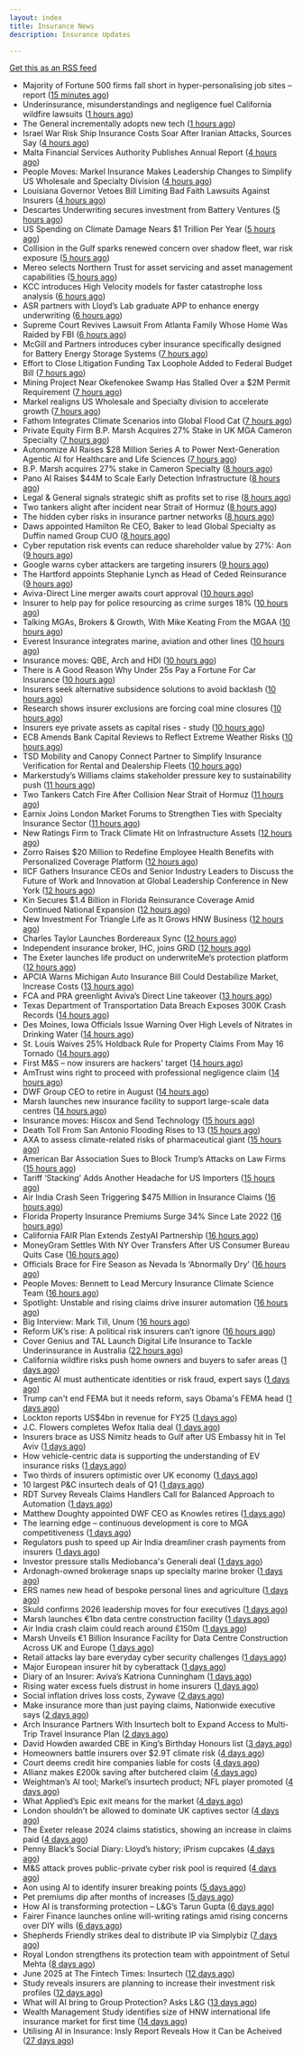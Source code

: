 ```yaml
---
layout: index
title: Insurance News
description: Insurance Updates

---
```


[Get this as an RSS feed](/insurance.rss)

<!-- news_marker starts -->
- Majority of Fortune 500 firms fall short in hyper-personalising job sites – report ([15 minutes ago](https://www.insurancebusinessmag.com/uk/business-strategy/majority-of-fortune-500-firms-fall-short-in-hyperpersonalising-job-sites--report-539448.aspx))
- Underinsurance, misunderstandings and negligence fuel California wildfire lawsuits ([1 hours ago](https://www.dig-in.com/news/underinsurance-negligence-fuel-california-wildfire-lawsuits))
- The General incrementally adopts new tech ([1 hours ago](https://www.dig-in.com/news/the-general-incrementally-adopts-new-tech))
- Israel War Risk Ship Insurance Costs Soar After Iranian Attacks, Sources Say ([4 hours ago](https://www.insurancejournal.com/news/international/2025/06/17/828193.htm))
- Malta Financial Services Authority Publishes Annual Report ([4 hours ago](https://insurance-edge.net/2025/06/17/malta-financial-services-authority-publishes-annual-report/))
- People Moves: Markel Insurance Makes Leadership Changes to Simplify US Wholesale and Specialty Division ([4 hours ago](https://www.insurancejournal.com/news/national/2025/06/17/828175.htm))
- Louisiana Governor Vetoes Bill Limiting Bad Faith Lawsuits Against Insurers ([4 hours ago](https://www.insurancejournal.com/news/southcentral/2025/06/17/828163.htm))
- Descartes Underwriting secures investment from Battery Ventures ([5 hours ago](https://www.reinsurancene.ws/descartes-underwriting-secures-investment-from-battery-ventures/))
- US Spending on Climate Damage Nears $1 Trillion Per Year ([5 hours ago](https://www.insurancejournal.com/news/national/2025/06/17/828169.htm))
- Collision in the Gulf sparks renewed concern over shadow fleet, war risk exposure ([5 hours ago](https://www.insurancebusinessmag.com/uk/news/marine/collision-in-the-gulf-sparks-renewed-concern-over-shadow-fleet-war-risk-exposure-539413.aspx))
- Mereo selects Northern Trust for asset servicing and asset management capabilities ([5 hours ago](https://www.reinsurancene.ws/mereo-selects-northern-trust-for-asset-servicing-and-asset-management-capabilities/))
- KCC introduces High Velocity models for faster catastrophe loss analysis ([6 hours ago](https://www.reinsurancene.ws/kcc-introduces-high-velocity-models-for-faster-catastrophe-loss-analysis/))
- ASR partners with Lloyd’s Lab graduate APP to enhance energy underwriting ([6 hours ago](https://www.reinsurancene.ws/asr-partners-with-lloyds-lab-graduate-app-to-enhance-energy-underwriting/))
- Supreme Court Revives Lawsuit From Atlanta Family Whose Home Was Raided by FBI ([6 hours ago](https://www.insurancejournal.com/news/southeast/2025/06/17/828132.htm))
- McGill and Partners introduces cyber insurance specifically designed for Battery Energy Storage Systems ([7 hours ago](https://www.reinsurancene.ws/mcgill-and-partners-introduces-cyber-insurance-specifically-designed-for-battery-energy-storage-systems/))
- Effort to Close Litigation Funding Tax Loophole Added to Federal Budget Bill ([7 hours ago](https://www.insurancejournal.com/news/national/2025/06/17/828109.htm))
- Mining Project Near Okefenokee Swamp Has Stalled Over a $2M Permit Requirement ([7 hours ago](https://www.insurancejournal.com/news/southeast/2025/06/17/828126.htm))
- Markel realigns US Wholesale and Specialty division to accelerate growth ([7 hours ago](https://www.reinsurancene.ws/markel-realigns-us-wholesale-and-specialty-division-to-accelerate-growth/))
- Fathom Integrates Climate Scenarios into Global Flood Cat ([7 hours ago](https://insurance-edge.net/2025/06/17/fathom-integrates-climate-scenarios-into-global-flood-cat/))
- Private Equity Firm B.P. Marsh Acquires 27% Stake in UK MGA Cameron Specialty ([7 hours ago](https://www.insurancejournal.com/news/international/2025/06/17/828104.htm))
- Autonomize AI Raises $28 Million Series A to Power Next-Generation Agentic AI for Healthcare and Life Sciences ([7 hours ago](https://www.insurtechinsights.com/autonomize-ai-raises-28-million-series-a-to-power-next-generation-agentic-ai-for-healthcare-and-life-sciences/))
- B.P. Marsh acquires 27% stake in Cameron Specialty ([8 hours ago](https://www.reinsurancene.ws/b-p-marsh-acquires-27-stake-in-cameron-specialty/))
- Pano AI Raises $44M to Scale Early Detection Infrastructure ([8 hours ago](https://www.insurtechinsights.com/pano-ai-raises-44m-to-scale-early-detection-infrastructure/))
- Legal & General signals strategic shift as profits set to rise ([8 hours ago](https://www.insurancebusinessmag.com/uk/news/breaking-news/legal-and-general-signals-strategic-shift-as-profits-set-to-rise-539374.aspx))
- Two tankers alight after incident near Strait of Hormuz ([8 hours ago](https://www.insurancebusinessmag.com/uk/news/marine/two-tankers-alight-after-incident-near-strait-of-hormuz-539368.aspx))
- The hidden cyber risks in insurance partner networks ([8 hours ago](https://www.dig-in.com/news/the-hidden-cyber-risks-in-insurance-partner-networks))
- Daws appointed Hamilton Re CEO, Baker to lead Global Specialty as Duffin named Group CUO ([8 hours ago](https://www.reinsurancene.ws/daws-appointed-hamilton-re-ceo-baker-to-lead-global-specialty-as-duffin-named-group-cuo/))
- Cyber reputation risk events can reduce shareholder value by 27%: Aon ([9 hours ago](https://www.reinsurancene.ws/cyber-reputation-risk-events-can-reduce-shareholder-value-by-27-aon/))
- Google warns cyber attackers are targeting insurers ([9 hours ago](https://www.postonline.co.uk/commercial/7957954/google-warns-cyber-attackers-are-targeting-insurers))
- The Hartford appoints Stephanie Lynch as Head of Ceded Reinsurance ([9 hours ago](https://www.reinsurancene.ws/the-hartford-appoints-stephanie-lynch-as-head-of-ceded-reinsurance/))
- Aviva-Direct Line merger awaits court approval ([10 hours ago](https://www.insurancebusinessmag.com/uk/news/breaking-news/avivadirect-line-merger-awaits-court-approval-539345.aspx))
- Insurer to help pay for police resourcing as crime surges 18% ([10 hours ago](https://www.insurancebusinessmag.com/uk/news/breaking-news/insurer-to-help-pay-for-police-resourcing-as-crime-surges-18-539344.aspx))
- Talking MGAs, Brokers & Growth, With Mike Keating From the MGAA ([10 hours ago](https://insurance-edge.net/2025/06/17/talking-mgas-brokers-growth-with-mike-keating-from-the-mgaa/))
- Everest Insurance integrates marine, aviation and other lines ([10 hours ago](https://www.insurancebusinessmag.com/uk/news/breaking-news/everest-insurance-integrates-marine-aviation-and-other-lines-539337.aspx))
- Insurance moves: QBE, Arch and HDI ([10 hours ago](https://www.insurancebusinessmag.com/uk/news/breaking-news/insurance-moves-qbe-arch-and-hdi-539335.aspx))
- There is A Good Reason Why Under 25s Pay a Fortune For Car Insurance ([10 hours ago](https://insurance-edge.net/2025/06/17/there-is-a-good-reason-why-under-25s-pay-a-fortune-for-car-insurance/))
- Insurers seek alternative subsidence solutions to avoid backlash ([10 hours ago](https://www.postonline.co.uk/claims/7957932/insurers-seek-alternative-subsidence-solutions-to-avoid-backlash))
- Research shows insurer exclusions are forcing coal mine closures ([10 hours ago](https://www.postonline.co.uk/news/7957953/research-shows-insurer-exclusions-are-forcing-coal-mine-closures))
- Insurers eye private assets as capital rises - study ([10 hours ago](https://www.insurancebusinessmag.com/uk/news/breaking-news/insurers-eye-private-assets-as-capital-rises--study-539334.aspx))
- ECB Amends Bank Capital Reviews to Reflect Extreme Weather Risks ([10 hours ago](https://www.insurancejournal.com/news/international/2025/06/17/828099.htm))
- TSD Mobility and Canopy Connect Partner to Simplify Insurance Verification for Rental and Dealership Fleets ([10 hours ago](https://www.insurtechinsights.com/tsd-mobility-and-canopy-connect-partner-to-simplify-insurance-verification-for-rental-and-dealership-fleets/))
- Markerstudy’s Williams claims stakeholder pressure key to sustainability push ([11 hours ago](https://www.postonline.co.uk/news/7957950/markerstudy%E2%80%99s-williams-claims-stakeholder-pressure-key-to-sustainability-push))
- Two Tankers Catch Fire After Collision Near Strait of Hormuz ([11 hours ago](https://www.insurancejournal.com/news/international/2025/06/17/828095.htm))
- Earnix Joins London Market Forums to Strengthen Ties with Specialty Insurance Sector ([11 hours ago](https://www.insurtechinsights.com/earnix-joins-london-market-forums-to-strengthen-ties-with-specialty-insurance-sector/))
- New Ratings Firm to Track Climate Hit on Infrastructure Assets ([12 hours ago](https://www.insurancejournal.com/news/international/2025/06/17/828090.htm))
- Zorro Raises $20 Million to Redefine Employee Health Benefits with Personalized Coverage Platform ([12 hours ago](https://www.insurtechinsights.com/zorro-raises-20-million-to-redefine-employee-health-benefits-with-personalized-coverage-platform/))
- IICF Gathers Insurance CEOs and Senior Industry Leaders to Discuss the Future of Work and Innovation at Global Leadership Conference in New York ([12 hours ago](https://www.insurancejournal.com/services/newswire/2025/06/17/828003.htm))
- Kin Secures $1.4 Billion in Florida Reinsurance Coverage Amid Continued National Expansion ([12 hours ago](https://www.insurtechinsights.com/kin-secures-1-4-billion-in-florida-reinsurance-coverage-amid-continued-national-expansion/))
- New Investment For Triangle Life as It Grows HNW Business ([12 hours ago](https://insurance-edge.net/2025/06/17/new-investment-for-triangle-life-as-it-grows-hnw-business/))
- Charles Taylor Launches Bordereaux Sync ([12 hours ago](https://insurance-edge.net/2025/06/17/charles-taylor-launches-bordereaux-sync/))
- Independent insurance broker, IHC, joins GRiD ([12 hours ago](https://ifamagazine.com/independent-insurance-broker-ihc-joins-grid/))
- The Exeter launches life product on underwriteMe’s protection platform ([12 hours ago](https://ifamagazine.com/the-exeter-launches-life-product-on-underwritemes-protection-platform/))
- APCIA Warns Michigan Auto Insurance Bill Could Destabilize Market, Increase Costs ([13 hours ago](https://www.insurancejournal.com/news/midwest/2025/06/17/828037.htm))
- FCA and PRA greenlight Aviva’s Direct Line takeover ([13 hours ago](https://www.postonline.co.uk/news/7957952/fca-and-pra-greenlight-aviva%E2%80%99s-direct-line-takeover))
- Texas Department of Transportation Data Breach Exposes 300K Crash Records ([14 hours ago](https://www.insurancejournal.com/news/southcentral/2025/06/17/828027.htm))
- Des Moines, Iowa Officials Issue Warning Over High Levels of Nitrates in Drinking Water ([14 hours ago](https://www.insurancejournal.com/news/midwest/2025/06/17/827958.htm))
- St. Louis Waives 25% Holdback Rule for Property Claims From May 16 Tornado ([14 hours ago](https://www.insurancejournal.com/news/midwest/2025/06/17/827994.htm))
- First M&S – now insurers are hackers' target ([14 hours ago](https://www.insurancebusinessmag.com/uk/news/cyber/first-mands--now-insurers-are-hackers-target-539311.aspx))
- AmTrust wins right to proceed with professional negligence claim ([14 hours ago](https://www.insurancebusinessmag.com/uk/news/legal-insights/amtrust-wins-right-to-proceed-with-professional-negligence-claim-539310.aspx))
- DWF Group CEO to retire in August ([14 hours ago](https://www.insurancebusinessmag.com/uk/news/breaking-news/dwf-group-ceo-to-retire-in-august-539309.aspx))
- Marsh launches new insurance facility to support large-scale data centres ([14 hours ago](https://www.insurancebusinessmag.com/uk/news/construction-engineering/marsh-launches-new-insurance-facility-to-support-largescale-data-centres-539308.aspx))
- Insurance moves: Hiscox and Send Technology ([15 hours ago](https://www.insurancebusinessmag.com/uk/news/breaking-news/insurance-moves-hiscox-and-send-technology-539307.aspx))
- Death Toll From San Antonio Flooding Rises to 13 ([15 hours ago](https://www.insurancejournal.com/news/southcentral/2025/06/17/828023.htm))
- AXA to assess climate-related risks of pharmaceutical giant ([15 hours ago](https://www.insurancebusinessmag.com/uk/news/environmental/axa-to-assess-climaterelated-risks-of-pharmaceutical-giant-539306.aspx))
- American Bar Association Sues to Block Trump’s Attacks on Law Firms ([15 hours ago](https://www.insurancejournal.com/news/national/2025/06/17/828046.htm))
- Tariff ‘Stacking’ Adds Another Headache for US Importers ([15 hours ago](https://www.insurancejournal.com/news/national/2025/06/17/828057.htm))
- Air India Crash Seen Triggering $475 Million in Insurance Claims ([16 hours ago](https://www.insurancejournal.com/news/international/2025/06/17/827965.htm))
- Florida Property Insurance Premiums Surge 34% Since Late 2022 ([16 hours ago](https://www.insurancejournal.com/news/southeast/2025/06/17/827996.htm))
- California FAIR Plan Extends ZestyAI Partnership ([16 hours ago](https://www.insurancejournal.com/news/west/2025/06/17/827986.htm))
- MoneyGram Settles With NY Over Transfers After US Consumer Bureau Quits Case ([16 hours ago](https://www.insurancejournal.com/news/east/2025/06/17/828072.htm))
- Officials Brace for Fire Season as Nevada Is ‘Abnormally Dry’ ([16 hours ago](https://www.insurancejournal.com/news/west/2025/06/17/827971.htm))
- People Moves: Bennett to Lead Mercury Insurance Climate Science Team ([16 hours ago](https://www.insurancejournal.com/news/west/2025/06/17/826981.htm))
- Spotlight: Unstable and rising claims drive insurer automation ([16 hours ago](https://www.postonline.co.uk/market-access/7957900/spotlight-unstable-and-rising-claims-drive-insurer-automation))
- Big Interview: Mark Till, Unum ([16 hours ago](https://www.postonline.co.uk/personal/7957584/big-interview-mark-till%C2%A0unum))
- Reform UK’s rise: A political risk insurers can’t ignore ([16 hours ago](https://www.postonline.co.uk/regulation/7957853/reform-uk%E2%80%99s-rise-a-political-risk-insurers-can%E2%80%99t-ignore))
- Cover Genius and TAL Launch Digital Life Insurance to Tackle Underinsurance in Australia ([22 hours ago](https://www.insurtechinsights.com/cover-genius-and-tal-launch-digital-life-insurance-to-tackle-underinsurance-in-australia/))
- California wildfire risks push home owners and buyers to safer areas ([1 days ago](https://www.dig-in.com/news/california-fire-risks-push-home-owners-to-safer-areas))
- Agentic AI must authenticate identities or risk fraud, expert says ([1 days ago](https://www.dig-in.com/news/agentic-ai-must-authenticate-identities-or-risk-fraud-expert-says))
- Trump can't end FEMA but it needs reform, says Obama's FEMA head ([1 days ago](https://www.dig-in.com/articles/trump-cant-end-fema-it-needs-reform-says-obamas-fema-head))
- Lockton reports US$4bn in revenue for FY25 ([1 days ago](https://www.insurancebusinessmag.com/uk/news/breaking-news/lockton-reports-us4bn-in-revenue-for-fy25-539236.aspx))
- J.C. Flowers completes Wefox Italia deal ([1 days ago](https://www.insurancebusinessmag.com/uk/news/breaking-news/j-c--flowers-completes-wefox-italia-deal-539232.aspx))
- Insurers brace as USS Nimitz heads to Gulf after US Embassy hit in Tel Aviv ([1 days ago](https://www.insurancebusinessmag.com/uk/news/breaking-news/insurers-brace-as-uss-nimitz-heads-to-gulf-after-us-embassy-hit-in-tel-aviv-539219.aspx))
- How vehicle-centric data is supporting the understanding of EV insurance risks ([1 days ago](https://www.insurtechinsights.com/how-vehicle-centric-data-is-supporting-the-understanding-of-ev-insurance-risks/))
- Two thirds of insurers optimistic over UK economy ([1 days ago](https://www.postonline.co.uk/news/7957948/two-thirds-of-insurers-optimistic-over-uk-economy))
- 10 largest P&C insurtech deals of Q1 ([1 days ago](https://www.dig-in.com/list/10-largest-p-c-insurtech-deals-of-q1))
- RDT Survey Reveals Claims Handlers Call for Balanced Approach to Automation ([1 days ago](https://www.insurtechinsights.com/rdt-survey-reveals-claims-handlers-call-for-balanced-approach-to-automation/))
- Matthew Doughty appointed DWF CEO as Knowles retires ([1 days ago](https://www.postonline.co.uk/news/7957947/matthew-doughty-appointed-dwf-ceo-as-knowles-retires))
- The learning edge – continuous development is core to MGA competitiveness ([1 days ago](https://www.insurancebusinessmag.com/uk/news/columns/the-learning-edge--continuous-development-is-core-to-mga-competitiveness-539179.aspx))
- Regulators push to speed up Air India dreamliner crash payments from insurers ([1 days ago](https://www.insurancebusinessmag.com/uk/news/breaking-news/regulators-push-to-speed-up-air-india-dreamliner-crash-payments-from-insurers-539177.aspx))
- Investor pressure stalls Mediobanca's Generali deal ([1 days ago](https://www.insurancebusinessmag.com/uk/news/breaking-news/investor-pressure-stalls-mediobancas-generali-deal-539174.aspx))
- Ardonagh-owned brokerage snaps up specialty marine broker ([1 days ago](https://www.insurancebusinessmag.com/uk/news/marine/ardonaghowned-brokerage-snaps-up-specialty-marine-broker-539173.aspx))
- ERS names new head of bespoke personal lines and agriculture ([1 days ago](https://www.insurancebusinessmag.com/uk/news/breaking-news/ers-names-new-head-of-bespoke-personal-lines-and-agriculture-539172.aspx))
- Skuld confirms 2026 leadership moves for four executives ([1 days ago](https://www.insurancebusinessmag.com/uk/news/breaking-news/skuld-confirms-2026-leadership-moves-for-four-executives-539171.aspx))
- Marsh launches €1bn data centre construction facility ([1 days ago](https://www.postonline.co.uk/technology/7957944/marsh-launches-%E2%82%AC1bn-data-centre-construction-facility))
- Air India crash claim could reach around £150m ([1 days ago](https://www.postonline.co.uk/commercial/7957943/air-india-crash-claim-could-reach-around-%C2%A3150m))
- Marsh Unveils €1 Billion Insurance Facility for Data Centre Construction Across UK and Europe ([1 days ago](https://www.insurtechinsights.com/marsh-unveils-e1-billion-insurance-facility-for-data-centre-construction-across-uk-and-europe/))
- Retail attacks lay bare everyday cyber security challenges ([1 days ago](https://www.postonline.co.uk/commercial/7957940/retail-attacks-lay-bare-everyday-cyber-security-challenges))
- Major European insurer hit by cyberattack ([1 days ago](https://www.insurancebusinessmag.com/uk/news/cyber/major-european-insurer-hit-by-cyberattack-539138.aspx))
- Diary of an Insurer: Aviva’s Katriona Cunningham ([1 days ago](https://www.postonline.co.uk/claims/7957489/diary-of-an-insurer-aviva%E2%80%99s-katriona-cunningham))
- Rising water excess fuels distrust in home insurers ([1 days ago](https://www.postonline.co.uk/personal/7957731/rising-water-excess-fuels-distrust-in-home-insurers))
- Social inflation drives loss costs, Zywave ([2 days ago](https://www.dig-in.com/news/social-inflation-drives-loss-costs-zywave))
- Make insurance more than just paying claims, Nationwide executive says ([2 days ago](https://www.dig-in.com/news/make-insurance-more-than-paying-claims-nationwide-exec-says))
- Arch Insurance Partners With Insurtech bolt to Expand Access to Multi-Trip Travel Insurance Plan ([2 days ago](https://thefintechtimes.com/arch-insurance-partners-with-insurtech-bolt-to-expand-access-to-multi-trip-travel-insurance-plan/))
- David Howden awarded CBE in King’s Birthday Honours list ([3 days ago](https://www.postonline.co.uk/news/7957942/david-howden-awarded-cbe-in-king%E2%80%99s-birthday-honours-list))
- Homeowners battle insurers over $2.9T climate risk ([4 days ago](https://www.dig-in.com/articles/homeowners-battle-insurers-over-2-9t-climate-risk))
- Court deems credit hire companies liable for costs ([4 days ago](https://www.postonline.co.uk/news/7957939/court-deems-credit-hire-companies-liable-for-costs))
- Allianz makes £200k saving after butchered claim ([4 days ago](https://www.postonline.co.uk/market-access/claims-fraud/7957937/allianz-makes-%C2%A3200k-saving-after-butchered-claim))
- Weightman’s AI tool; Markel’s insurtech product; NFL player promoted ([4 days ago](https://www.postonline.co.uk/news/7957911/weightman%E2%80%99s-ai-tool-markel%E2%80%99s-insurtech-product-nfl-player-promoted))
- What Applied’s Epic exit means for the market ([4 days ago](https://www.postonline.co.uk/commercial/7957935/what-applied%E2%80%99s-epic-exit-means-for-the-market))
- London shouldn’t be allowed to dominate UK captives sector ([4 days ago](https://www.postonline.co.uk/commercial/7957933/london-shouldn%E2%80%99t-be-allowed-to-dominate-uk-captives-sector))
- The Exeter release 2024 claims statistics, showing an increase in claims paid ([4 days ago](https://ifamagazine.com/the-exeter-release-2024-claims-statistics-showing-an-increase-in-claims-paid/))
- Penny Black’s Social Diary: Lloyd’s history; iPrism cupcakes ([4 days ago](https://www.postonline.co.uk/people/7957721/penny-black%E2%80%99s-social-diary-lloyd%E2%80%99s-history-iprism-cupcakes))
- M&S attack proves public-private cyber risk pool is required ([4 days ago](https://www.postonline.co.uk/commercial/7957915/ms-attack-proves-public-private-cyber-risk-pool-is-required))
- Aon using AI to identify insurer breaking points ([5 days ago](https://www.postonline.co.uk/commercial/7957931/aon-using-ai-to-identify-insurer-breaking-points))
- Pet premiums dip after months of increases ([5 days ago](https://www.postonline.co.uk/personal/7957929/pet-premiums-dip-after-months-of-increases))
- How AI is transforming protection – L&G’s Tarun Gupta ([6 days ago](https://ifamagazine.com/what-does-ai-mean-for-digital-health-and-wellbeing/))
- Fairer Finance launches online will-writing ratings amid rising concerns over DIY wills ([6 days ago](https://ifamagazine.com/fairer-finance-launches-online-will-writing-ratings-amid-rising-concerns-over-diy-wills/))
- Shepherds Friendly strikes deal to distribute IP via Simplybiz ([7 days ago](https://ifamagazine.com/shepherds-friendly-strikes-deal-to-distribute-ip-via-simplybiz/))
- Royal London strengthens its protection team with appointment of Setul Mehta ([8 days ago](https://ifamagazine.com/royal-london-strengthens-its-protection-team-with-appointment-of-setul-mehta/))
- June 2025 at The Fintech Times: Insurtech ([12 days ago](https://thefintechtimes.com/june-2025-at-the-fintech-times-insurtech/))
- Study reveals insurers are planning to increase their investment risk profiles ([12 days ago](https://ifamagazine.com/study-reveals-insurers-are-planning-to-increase-their-investment-risk-profiles/))
- What will AI bring to Group Protection? Asks L&G ([13 days ago](https://ifamagazine.com/what-will-ai-bring-to-group-protection-asks-lg/))
- Wealth Management Study identifies size of HNW international life insurance market for first time ([14 days ago](https://ifamagazine.com/wealth-management-study-identifies-size-of-hnw-international-life-insurance-market-for-first-time/))
- Utilising AI in Insurance: Insly Report Reveals How it Can be Acheived ([27 days ago](https://thefintechtimes.com/utilising-ai-in-insurance-insly-report-reveals-how-it-can-be-acheived/))

<!-- news_marker ends -->